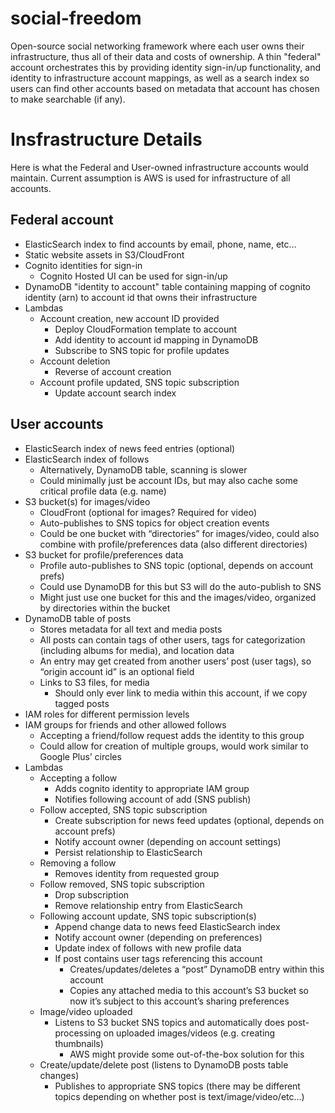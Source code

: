 # social-freedom
Open-source social networking framework where each user owns their infrastructure, thus all of their data and costs of ownership. A thin "federal" account orchestrates this by providing identity sign-in/up functionality, and identity to infrastructure account mappings, as well as a search index so users can find other accounts based on metadata that account has chosen to make searchable (if any).

# Insfrastructure Details
Here is what the Federal and User-owned infrastructure accounts would maintain. Current assumption is AWS is used for infrastructure of all accounts.

## Federal account
* ElasticSearch index to find accounts by email, phone, name, etc…
* Static website assets in S3/CloudFront
* Cognito identities for sign-in
  * Cognito Hosted UI can be used for sign-in/up
* DynamoDB "identity to account" table containing mapping of cognito identity (arn) to account id that owns their infrastructure
* Lambdas
  * Account creation, new account ID provided
    * Deploy CloudFormation template to account
    * Add identity to account id mapping in DynamoDB
    * Subscribe to SNS topic for profile updates
  * Account deletion
    * Reverse of account creation
  * Account profile updated, SNS topic subscription
    * Update account search index

## User accounts
* ElasticSearch index of news feed entries (optional)
* ElasticSearch index of follows
  * Alternatively, DynamoDB table, scanning is slower
  * Could minimally just be account IDs, but may also cache some critical profile data (e.g. name)
* S3 bucket(s) for images/video
  * CloudFront (optional for images? Required for video)
  * Auto-publishes to SNS topics for object creation events
  * Could be one bucket with “directories” for images/video, could also combine with profile/preferences data (also different directories)
* S3 bucket for profile/preferences data
  * Profile auto-publishes to SNS topic (optional, depends on account prefs)
  * Could use DynamoDB for this but S3 will do the auto-publish to SNS
  * Might just use one bucket for this and the images/video, organized by directories within the bucket
* DynamoDB table of posts
  * Stores metadata for all text and media posts
  * All posts can contain tags of other users, tags for categorization (including albums for media), and location data
  * An entry may get created from another users’ post (user tags), so “origin account id” is an optional field
  * Links to S3 files, for media
    * Should only ever link to media within this account, if we copy tagged posts
* IAM roles for different permission levels
* IAM groups for friends and other allowed follows
  * Accepting a friend/follow request adds the identity to this group
  * Could allow for creation of multiple groups, would work similar to Google Plus’ circles
* Lambdas
  * Accepting a follow
    * Adds cognito identity to appropriate IAM group
    * Notifies following account of add (SNS publish)
  * Follow accepted, SNS topic subscription
    * Create subscription for news feed updates (optional, depends on account prefs)
    * Notify account owner (depending on account settings)
    * Persist relationship to ElasticSearch
  * Removing a follow
    * Removes identity from requested group
  * Follow removed, SNS topic subscription
    * Drop subscription
    * Remove relationship entry from ElasticSearch
  * Following account update, SNS topic subscription(s)
    * Append change data to news feed ElasticSearch index
    * Notify account owner (depending on preferences)
    * Update index of follows with new profile data
    * If post contains user tags referencing this account
      * Creates/updates/deletes a “post” DynamoDB entry within this account
      * Copies any attached media to this account’s S3 bucket so now it’s subject to this account’s sharing preferences
  * Image/video uploaded
    * Listens to S3 bucket SNS topics and automatically does post-processing on uploaded images/videos (e.g. creating thumbnails)
      * AWS might provide some out-of-the-box solution for this
  * Create/update/delete post (listens to DynamoDB posts table changes)
    * Publishes to appropriate SNS topics (there may be different topics depending on whether post is text/image/video/etc…)
